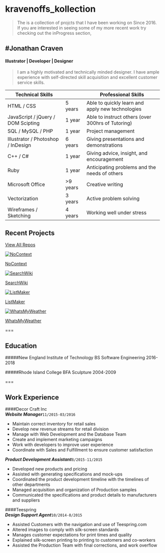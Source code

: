 kravenoffs_kollection
=====================

> The is a collection of projcts that I have been working on Since 2016. If you are interested in seeing some of my more recent work try checking out the inProgress section,

#Jonathan Craven
---
#### Illustrator | Developer | Designer
>I am a highly motivated and technically minded designer. I have ample experience with self-directed skill acquisition and excellent customer service skills.

Technical Skills                         |         | Professional Skills
---|---|---
HTML / CSS                          | 5 years | Able to quickly learn and apply new technologies
JavaScript / jQuery / DOM Scipting  | 1 year  | Able to instruct others (over 300hrs of Tutoring)
SQL / MySQL / PHP                   | 1 year  | Project management
Illustrator / Photoshop / InDesign  | 6 years | Giving presentations and demonstrations
C++ / C#                            | 1 year  | Giving advice, insight, and encouragement
Ruby                                | 1 year  | Anticipating problems and the needs of others
Microsoft Office                   	| >9 years| Creative writing
Vectorization		                    | 3 years | Active problem solving
Wireframes / Sketching              | 4 years | Working well under stress


Recent Projects
---

[View All Repos](https://github.com/kravenoff42)

[![NoContext](images/NoContext.PNG)](https://github.com/kravenoff42/NoContext)

[NoContext](https://github.com/kravenoff42/NoContext)

[![SearchWiki](images/SearchWiki.PNG)](https://github.com/kravenoff42/SearchWiki)

[SearchWiki](https://github.com/kravenoff42/SearchWiki)

[![ListMaker](images/Listmaker.PNG)](https://github.com/kravenoff42/ListMaker)

[ListMaker](https://github.com/kravenoff42/ListMaker)

[![WhatsMyWeather](images/WhatsMyWeather.PNG)](https://github.com/kravenoff42/WhatsMyWeather)

[WhatsMyWeather](https://github.com/kravenoff42/WhatsMyWeather)

===

Education
---

#####New England Institute of Technology
BS Software Engineering
2016-2018

#####Rhode Island College
BFA Sculpture
2004-2009

===

Work Experience
---
####Decor Craft Inc		
**_Website Manager_**`11/2015-03/2016`
- Maintain correct inventory for retail sales
- Develop new revenue streams for retail division
- Manage with Web Development and the Database Team
- Create and implement marketing campaigns
- Work with developers to improve user experience
- Coordinate with Sales and Fulfillment to ensure customer satisfaction

**_Product Development Assistant_**`8/2015-11/2015`
- Developed new products and pricing
- Assisted with generating specifications and mock-ups
- Coordinated the product development timeline with the timelines of other departments
- Managed acquisition and organization of Production samples
- Communicated the specifications and product details to manufacturers and suppliers

####Teespring		
**_Design Support Agent_**`10/2014-8/2015`
- Assisted Customers with the navigation and use of Teespring.com
- Altered images to comply with silk-screen standards
- Manages customer expectations for print times and quality
- Explained silk-screen printing to printing to customers and co-workers
- Assisted the Production Team with final corrections, and work overflow
